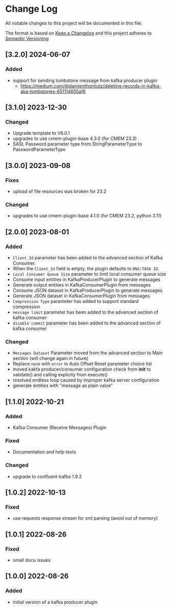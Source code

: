 # Change Log

All notable changes to this project will be documented in this file.

The format is based on [Keep a Changelog](http://keepachangelog.com/) and this project adheres to [Semantic Versioning](https://semver.org/)

## [3.2.0] 2024-06-07

### Added

- support for sending tombstone message from kafka producer plugin
    - https://medium.com/@damienthomlutz/deleting-records-in-kafka-aka-tombstones-651114655a16


## [3.1.0] 2023-12-30

### Changed

- Upgrade template to V6.0.1
- upgrades to use cmem-plugin-base 4.3.0 (for CMEM 23.3)
- SASL Password parameter type from StringParameterType to PasswordParameterType 


## [3.0.0] 2023-09-08

### Fixes

- upload of file resources was broken for 23.2

### Changed

- upgrades to use cmem-plugin-base 4.1.0 (for CMEM 23.2, python 3.11)


## [2.0.0] 2023-08-01

### Added

- `Client_Id` parameter has been added to the advanced section of Kafka Consumer.
- When the `Client_Id` field is empty, the plugin defaults to `DNS:TASK ID`.
- `Local Consumer Queue Size` parameter to limit local consumer queue size
- Consume input entities in KafkaProducerPlugin to generate messages
- Generate output entities in KafkaConsumerPlugin from messages
- Consume JSON dataset in KafkaProducerPlugin to generate messages
- Generate JSON dataset in KafkaConsumerPlugin from messages
- `Compression Type` parameter has added to support standard compression
- `message limit` parameter has been added to the advanced section of kafka consumer
- `disable commit` parameter has been added to the advanced section of kafka consumer

### Changed

- `Messages Dataset` Parameter moved from the advanced section to Main section (will change again in future)
- Replace `none` with `error` in Auto Offset Reset parameter choice list
- moved kakfa producer/consumer configuration check from __init__ to validate() and calling explictly from execute()
- resolved endless loop caused by improper kafka server configuration
- generate entities with "message as plain value"


## [1.1.0] 2022-10-21

### Added

- Kafka Consumer (Receive Messages) Plugin

### Fixed

- Documentation and help texts

### Changed

- upgrade to confluent-kafka 1.9.2


## [1.0.2] 2022-10-13

### Fixed

- use requests response stream for xml parsing (avoid out of memory)


## [1.0.1] 2022-08-26

### Fixed

- small docu issues


## [1.0.0] 2022-08-26

### Added

- initial version of a kafka producer plugin

